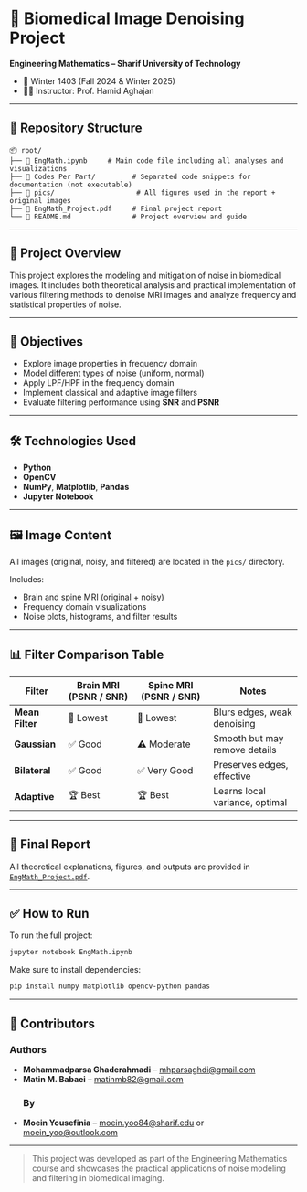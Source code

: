 
# 🧠 Biomedical Image Denoising Project

**Engineering Mathematics – Sharif University of Technology**  
- 📅 Winter 1403  (Fall 2024 & Winter 2025)
- 👨‍🏫 Instructor: Prof. Hamid Aghajan

---

## 📁 Repository Structure

```
📦 root/
├── 📓 EngMath.ipynb     # Main code file including all analyses and visualizations
├── 📁 Codes Per Part/         # Separated code snippets for documentation (not executable)
├── 📁 pics/                    # All figures used in the report + original images
├── 📄 EngMath_Project.pdf     # Final project report
└── 📄 README.md               # Project overview and guide
```

---

## 🧪 Project Overview

This project explores the modeling and mitigation of noise in biomedical images. It includes both theoretical analysis and practical implementation of various filtering methods to denoise MRI images and analyze frequency and statistical properties of noise.

---

## 🎯 Objectives

- Explore image properties in frequency domain
- Model different types of noise (uniform, normal)
- Apply LPF/HPF in the frequency domain
- Implement classical and adaptive image filters
- Evaluate filtering performance using **SNR** and **PSNR**

---

## 🛠️ Technologies Used

- **Python**  
- **OpenCV**  
- **NumPy**, **Matplotlib**, **Pandas**  
- **Jupyter Notebook**

---

## 🖼️ Image Content

All images (original, noisy, and filtered) are located in the `pics/` directory.

Includes:
- Brain and spine MRI (original + noisy)
- Frequency domain visualizations
- Noise plots, histograms, and filter results

---

## 📊 Filter Comparison Table

| Filter           | Brain MRI (PSNR / SNR) | Spine MRI (PSNR / SNR) | Notes                            |
|------------------|-------------------------|--------------------------|----------------------------------|
| **Mean Filter**  | 🔻 Lowest               | 🔻 Lowest                | Blurs edges, weak denoising      |
| **Gaussian**     | ✅ Good                 | ⚠️ Moderate              | Smooth but may remove details    |
| **Bilateral**    | ✅ Good                 | ✅ Very Good             | Preserves edges, effective       |
| **Adaptive**     | 🏆 Best                 | 🏆 Best                 | Learns local variance, optimal   |

---

## 📜 Final Report

All theoretical explanations, figures, and outputs are provided in [`EngMath_Project.pdf`](EngMath_Project.pdf).

---

## ✅ How to Run

To run the full project:

```bash
jupyter notebook EngMath.ipynb
```

Make sure to install dependencies:

```bash
pip install numpy matplotlib opencv-python pandas
```

---

## 👥 Contributors
  ### Authors
- **Mohammadparsa Ghaderahmadi** – [mhparsaghdi@gmail.com](mailto:mhparsaghdi@gmail.com)  
- **Matin M. Babaei** – [matinmb82@gmail.com](mailto:matinmb82@gmail.com)
  ### By
- **Moein Yousefinia** – [moein.yoo84@sharif.edu](mailto:moein.yoo84@sharif.edu) or [moein_yoo@outlook.com](mailto:moein_yoo@outlook.com)

---

> This project was developed as part of the Engineering Mathematics course and showcases the practical applications of noise modeling and filtering in biomedical imaging.
